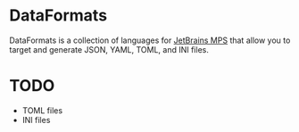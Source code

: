# DataFormats

DataFormats is a collection of languages for [JetBrains MPS](https://www.jetbrains.com/mps/) that allow you to target and generate JSON, YAML, TOML, and INI files.

# TODO

* TOML files
* INI files
